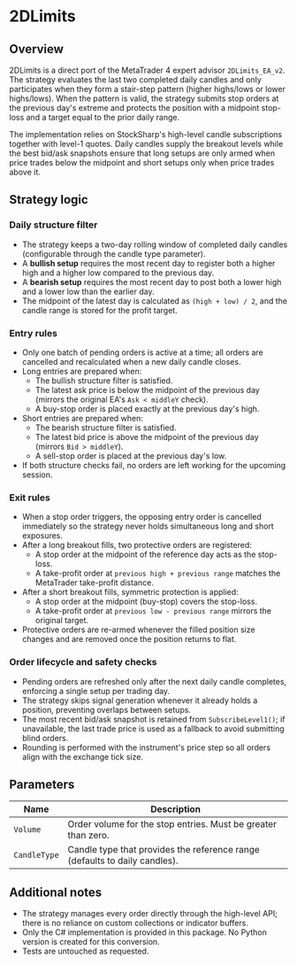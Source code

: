 # 2DLimits

## Overview
2DLimits is a direct port of the MetaTrader 4 expert advisor `2DLimits_EA_v2`. The strategy evaluates the last two completed daily candles and only participates when they form a stair-step pattern (higher highs/lows or lower highs/lows). When the pattern is valid, the strategy submits stop orders at the previous day's extreme and protects the position with a midpoint stop-loss and a target equal to the prior daily range.

The implementation relies on StockSharp's high-level candle subscriptions together with level-1 quotes. Daily candles supply the breakout levels while the best bid/ask snapshots ensure that long setups are only armed when price trades below the midpoint and short setups only when price trades above it.

## Strategy logic
### Daily structure filter
* The strategy keeps a two-day rolling window of completed daily candles (configurable through the candle type parameter).
* A **bullish setup** requires the most recent day to register both a higher high and a higher low compared to the previous day.
* A **bearish setup** requires the most recent day to post both a lower high and a lower low than the earlier day.
* The midpoint of the latest day is calculated as `(high + low) / 2`, and the candle range is stored for the profit target.

### Entry rules
* Only one batch of pending orders is active at a time; all orders are cancelled and recalculated when a new daily candle closes.
* Long entries are prepared when:
  * The bullish structure filter is satisfied.
  * The latest ask price is below the midpoint of the previous day (mirrors the original EA's `Ask < middleY` check).
  * A buy-stop order is placed exactly at the previous day's high.
* Short entries are prepared when:
  * The bearish structure filter is satisfied.
  * The latest bid price is above the midpoint of the previous day (mirrors `Bid > middleY`).
  * A sell-stop order is placed at the previous day's low.
* If both structure checks fail, no orders are left working for the upcoming session.

### Exit rules
* When a stop order triggers, the opposing entry order is cancelled immediately so the strategy never holds simultaneous long and short exposures.
* After a long breakout fills, two protective orders are registered:
  * A stop order at the midpoint of the reference day acts as the stop-loss.
  * A take-profit order at `previous high + previous range` matches the MetaTrader take-profit distance.
* After a short breakout fills, symmetric protection is applied:
  * A stop order at the midpoint (buy-stop) covers the stop-loss.
  * A take-profit order at `previous low - previous range` mirrors the original target.
* Protective orders are re-armed whenever the filled position size changes and are removed once the position returns to flat.

### Order lifecycle and safety checks
* Pending orders are refreshed only after the next daily candle completes, enforcing a single setup per trading day.
* The strategy skips signal generation whenever it already holds a position, preventing overlaps between setups.
* The most recent bid/ask snapshot is retained from `SubscribeLevel1()`; if unavailable, the last trade price is used as a fallback to avoid submitting blind orders.
* Rounding is performed with the instrument's price step so all orders align with the exchange tick size.

## Parameters
| Name | Description |
| --- | --- |
| `Volume` | Order volume for the stop entries. Must be greater than zero. |
| `CandleType` | Candle type that provides the reference range (defaults to daily candles). |

## Additional notes
* The strategy manages every order directly through the high-level API; there is no reliance on custom collections or indicator buffers.
* Only the C# implementation is provided in this package. No Python version is created for this conversion.
* Tests are untouched as requested.
